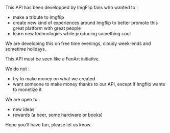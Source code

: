 This API has been developped by ImgFlip fans who wanted to :

- make a tribute to Imgflip
- create new kind of experiences around Imgflip to better promote this great platform with great people
- learn new technologies while producing something cool

We are developing this on free time  evenings, cloudy week-ends and sometime holidays.

This API must be seen like a FanArt initiative.

We do not : 

- try to make money on what we created
- want someone to make money thanks to our API, except if Imgflip wants to monetize it

We are open to :

- new ideas
- rewards (a beer, some hardware or books)

Hope you'll have fun, please let us know.